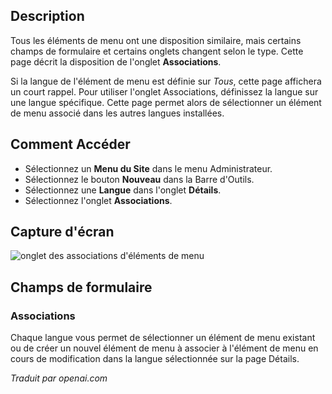 <!-- Filename: Help6.x:Menu_Item_Associations  / Display title: Associations des éléments du menu  -->

## Description

Tous les éléments de menu ont une disposition similaire, mais certains champs de formulaire et certains onglets changent selon le type. Cette page décrit la disposition de l'onglet **Associations**.

Si la langue de l'élément de menu est définie sur *Tous*, cette page affichera un court rappel. Pour utiliser l'onglet Associations, définissez la langue sur une langue spécifique. Cette page permet alors de sélectionner un élément de menu associé dans les autres langues installées.

## Comment Accéder

* Sélectionnez un **Menu du Site** dans le menu Administrateur.
* Sélectionnez le bouton **Nouveau** dans la Barre d'Outils.
* Sélectionnez une **Langue** dans l'onglet **Détails**.
* Sélectionnez l'onglet **Associations**.

## Capture d'écran

![onglet des associations d'éléments de menu](../../../fr/images/menu-items-common/menu-item-associations.png)

## Champs de formulaire

### Associations

Chaque langue vous permet de sélectionner un élément de menu existant ou de créer un nouvel élément de menu à associer à l'élément de menu en cours de modification dans la langue sélectionnée sur la page Détails.

*Traduit par openai.com*

